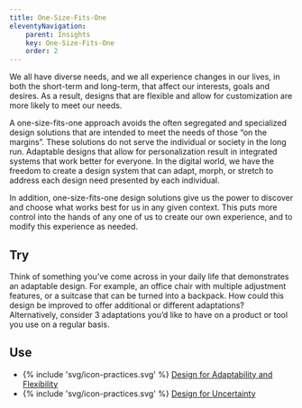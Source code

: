 ```yaml
---
title: One-Size-Fits-One
eleventyNavigation:
    parent: Insights
    key: One-Size-Fits-One
    order: 2
---
```


We all have diverse needs, and we all experience changes in our lives, in both the short-term and long-term, that affect
our interests, goals and desires. As a result, designs that are flexible and allow for customization are more likely to
meet our needs.

A one-size-fits-one approach avoids the often segregated and specialized design solutions that are intended to meet the
needs of those “on the margins”. These solutions do not serve the individual or society in the long run. Adaptable
designs that allow for personalization result in integrated systems that work better for everyone. In the digital world,
we have the freedom to create a design system that can adapt, morph, or stretch to address each design need presented by
each individual.

In addition, one-size-fits-one design solutions give us the power to discover and choose what works best for us in any
given context. This puts more control into the hands of any one of us to create our own experience, and to modify this
experience as needed.

## Try

Think of something you’ve come across in your daily life that demonstrates an adaptable design. For example, an office
chair with multiple adjustment features, or a suitcase that can be turned into a backpack. How could this design be
improved to offer additional or different adaptations? Alternatively, consider 3 adaptations you’d like to have on a
product or tool you use on a regular basis.

## Use

* {% include 'svg/icon-practices.svg' %} [Design for Adaptability and Flexibility](/practices/DesignForAdaptabilityAndFlexibility.html)
* {% include 'svg/icon-practices.svg' %} [Design for Uncertainty](/practices/DesignForUncertainty.html)

